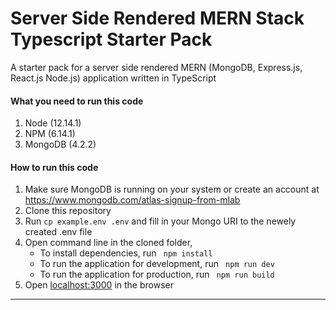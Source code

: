 # Server Side Rendered MERN Stack Typescript Starter Pack

A starter pack for a server side rendered MERN (MongoDB, Express.js, React.js Node.js) application written in TypeScript


#### What you need to run this code
1. Node (12.14.1)
2. NPM (6.14.1)
3. MongoDB (4.2.2)

####  How to run this code
1. Make sure MongoDB is running on your system or create an account at https://www.mongodb.com/atlas-signup-from-mlab
2. Clone this repository
3. Run ```cp example.env .env``` and fill in your Mongo URI to the newely created .env file
4. Open command line in the cloned folder,
   - To install dependencies, run ```  npm install  ```
   - To run the application for development, run ```  npm run dev  ```
   - To run the application for production, run ```  npm run build  ```
5. Open [localhost:3000](http://localhost:3000/) in the browser
---- 
